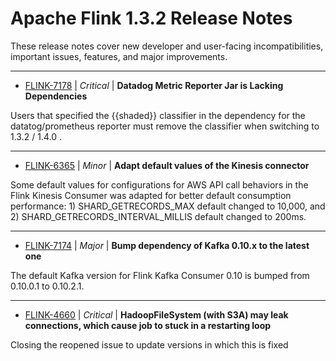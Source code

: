 
<!---
# Licensed to the Apache Software Foundation (ASF) under one
# or more contributor license agreements.  See the NOTICE file
# distributed with this work for additional information
# regarding copyright ownership.  The ASF licenses this file
# to you under the Apache License, Version 2.0 (the
# "License"); you may not use this file except in compliance
# with the License.  You may obtain a copy of the License at
#
#     http://www.apache.org/licenses/LICENSE-2.0
#
# Unless required by applicable law or agreed to in writing, software
# distributed under the License is distributed on an "AS IS" BASIS,
# WITHOUT WARRANTIES OR CONDITIONS OF ANY KIND, either express or implied.
# See the License for the specific language governing permissions and
# limitations under the License.
-->
# Apache Flink  1.3.2 Release Notes

These release notes cover new developer and user-facing incompatibilities, important issues, features, and major improvements.


---

* [FLINK-7178](https://issues.apache.org/jira/browse/FLINK-7178) | *Critical* | **Datadog Metric Reporter Jar is Lacking Dependencies**

Users that specified the {{shaded}} classifier in the dependency for the datatog/prometheus reporter must remove the classifier when switching to 1.3.2 / 1.4.0 .


---

* [FLINK-6365](https://issues.apache.org/jira/browse/FLINK-6365) | *Minor* | **Adapt default values of the Kinesis connector**

Some default values for configurations for AWS API call behaviors in the Flink Kinesis Consumer was adapted for better default consumption performance: 1) SHARD\_GETRECORDS\_MAX default changed to 10,000, and 2) SHARD\_GETRECORDS\_INTERVAL\_MILLIS default changed to 200ms.


---

* [FLINK-7174](https://issues.apache.org/jira/browse/FLINK-7174) | *Major* | **Bump dependency of Kafka 0.10.x to the latest one**

The default Kafka version for Flink Kafka Consumer 0.10 is bumped from 0.10.0.1 to 0.10.2.1.


---

* [FLINK-4660](https://issues.apache.org/jira/browse/FLINK-4660) | *Critical* | **HadoopFileSystem (with S3A) may leak connections, which cause job to stuck in a restarting loop**

Closing the reopened issue to update versions in which this is fixed



